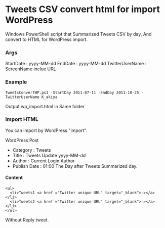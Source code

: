 # Tweets CSV convert html for import WordPress

Windows PowerShell script that Summarized Tweets CSV by day,
And convert to HTML for WordPress import.

### Args
StartDate : yyyy-MM-dd
EndDate : yyyy-MM-dd
TwitterUserName : ScreenName inclue URL

### Example

```
TweetsConvertWP.ps1 -StartDay 2011-07-11 -EndDay 2011-10-25 -TwitterUserName K_akiya
```

Output wp_import.html in Same folder

### Import HTML
You can import by WordPress "import".

WordPress Post
* Category : Tweets
* Title : Tweets Update yyyy-MM-dd
* Author : Current Login Author
* Publish Date : 01:00 The Day after Tweets Summarized day.

#### Content 

```
<ul>
  <li>Tweets1 <a href ="Twitter unique URL" target="_blank">-></a></li>
  <li>Tweets2 <a href ="Twitter unique URL" target="_blank">-></a></li>
</ul>
```

Without Reply tweet.
